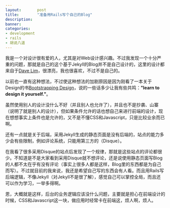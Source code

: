 ```yaml
---
layout:       post
title:        "准备用Rails写个自己的Blog"
description: 
banner: 
categories: 
- development
- rails
- 胡说八道
---
```


我是一个对设计很有爱的人，尤其是对Web设计感兴趣。不过我发现一个十分严重的问题，那就是自己的这个基于Jekyll的Blog并不是自己设计的，这里的设计都来自于[Dave Lim][1]，很漂亮，我也很喜欢，不过不是自己的。

以前也一直有这种想法，不过使这种想法的加剧原因是因为刚看了一本关于Design的书[Bootstrapping Design][2]，说的一些话多少让我有些共鸣：**"learn to design it yourself."**。

虽然使用别人的设计没什么不好（并且别人也允许了），并且也不是抄袭、山寨（说明了就是别人的设计），但如果条件允许的话也想自己来进行前端的设计，现在想想事实上条件也是允许的，又不是不懂CSS和Javascript，只是比较业余而已啊。

还有一点就是关于后端，采用Jekyll生成的静态页面是没有后端的，站点的能力多少会有些限制，例如评论系统，只能用第三方的（Disque）。

在我看了很多采用Disque的站点后发现了一个规律，那就是这些站点的评论都很少。不知道是不是大家看到采用Disque就不想评论，还是说使用静态页面写Blog的人都不太在乎有没有评论（事实上很多人都是这样，Blog里的东西都是为自己而写）。不过就目前的我来说，我还是希望自己写的东西会有人看。而且用Rails写后端逻辑，不像Jekyll（对Jekyll不是很了解），感觉自己可以掌控全局，而且还可以作为学习，一举多得啊。

恩，大概就是这样，后台的业务逻辑应该没什么问题，主要就是担心在前端设计的时候，CSS和Javascript这一块，做应用时经常卡在前端这，烦人啊，烦人。

[1]: http://dlimiter.net/
[2]: http://bootstrappingdesign.com/